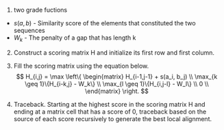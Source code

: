 1. two grade fuctions
- $s(a,b)$ - Similarity score of the elements that constituted the two sequences
- $W_{k}$ - The penalty of a gap that has length k

2. Construct a scoring matrix H and initialize its first row and first column.
   
4. Fill the scoring matrix using the equation below.
$$
H_{i,j} = \max
\left\{
\begin{matrix}
H_{i-1,j-1} + s(a_i, b_j) \\
\max_{k \geq 1}\{H_{i-k,j} - W_k\} \\
\max_{l \geq 1}\{H_{i,j-l} - W_l\} \\
0 \\
\end{matrix}
\right.
$$
4. Traceback. Starting at the highest score in the scoring matrix H and ending at a matrix cell that has a score of 0, traceback based on the source of each score recursively to generate the best local alignment.
